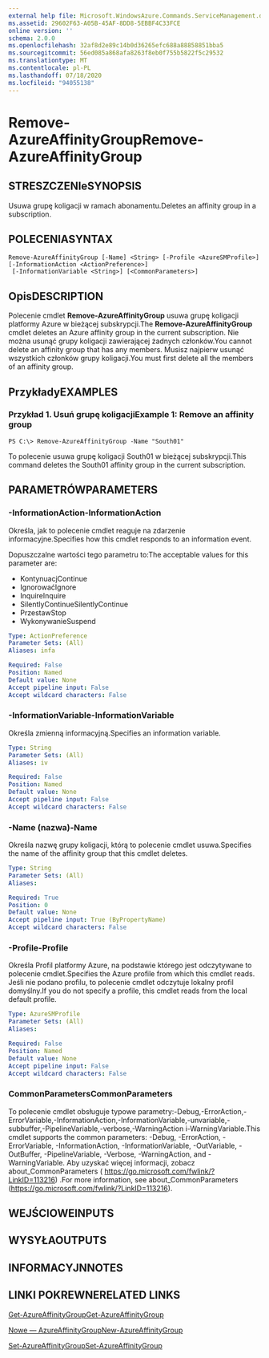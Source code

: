 ```yaml
---
external help file: Microsoft.WindowsAzure.Commands.ServiceManagement.dll-Help.xml
ms.assetid: 29602F63-A05B-45AF-8DD8-5EBBF4C33FCE
online version: ''
schema: 2.0.0
ms.openlocfilehash: 32af8d2e89c14b0d36265efc688a88858851bba5
ms.sourcegitcommit: 56ed085a868afa8263f8eb0f755b5822f5c29532
ms.translationtype: MT
ms.contentlocale: pl-PL
ms.lasthandoff: 07/18/2020
ms.locfileid: "94055138"
---
```

# <span data-ttu-id="1e761-101">Remove-AzureAffinityGroup</span><span class="sxs-lookup"><span data-stu-id="1e761-101">Remove-AzureAffinityGroup</span></span>

## <span data-ttu-id="1e761-102">STRESZCZENIe</span><span class="sxs-lookup"><span data-stu-id="1e761-102">SYNOPSIS</span></span>
<span data-ttu-id="1e761-103">Usuwa grupę koligacji w ramach abonamentu.</span><span class="sxs-lookup"><span data-stu-id="1e761-103">Deletes an affinity group in a subscription.</span></span>

## <span data-ttu-id="1e761-104">POLECENIA</span><span class="sxs-lookup"><span data-stu-id="1e761-104">SYNTAX</span></span>

```
Remove-AzureAffinityGroup [-Name] <String> [-Profile <AzureSMProfile>] [-InformationAction <ActionPreference>]
 [-InformationVariable <String>] [<CommonParameters>]
```

## <span data-ttu-id="1e761-105">Opis</span><span class="sxs-lookup"><span data-stu-id="1e761-105">DESCRIPTION</span></span>
<span data-ttu-id="1e761-106">Polecenie cmdlet **Remove-AzureAffinityGroup** usuwa grupę koligacji platformy Azure w bieżącej subskrypcji.</span><span class="sxs-lookup"><span data-stu-id="1e761-106">The **Remove-AzureAffinityGroup** cmdlet deletes an Azure affinity group in the current subscription.</span></span>
<span data-ttu-id="1e761-107">Nie można usunąć grupy koligacji zawierającej żadnych członków.</span><span class="sxs-lookup"><span data-stu-id="1e761-107">You cannot delete an affinity group that has any members.</span></span>
<span data-ttu-id="1e761-108">Musisz najpierw usunąć wszystkich członków grupy koligacji.</span><span class="sxs-lookup"><span data-stu-id="1e761-108">You must first delete all the members of an affinity group.</span></span>

## <span data-ttu-id="1e761-109">Przykłady</span><span class="sxs-lookup"><span data-stu-id="1e761-109">EXAMPLES</span></span>

### <span data-ttu-id="1e761-110">Przykład 1. Usuń grupę koligacji</span><span class="sxs-lookup"><span data-stu-id="1e761-110">Example 1: Remove an affinity group</span></span>
```
PS C:\> Remove-AzureAffinityGroup -Name "South01"
```

<span data-ttu-id="1e761-111">To polecenie usuwa grupę koligacji South01 w bieżącej subskrypcji.</span><span class="sxs-lookup"><span data-stu-id="1e761-111">This command deletes the South01 affinity group in the current subscription.</span></span>

## <span data-ttu-id="1e761-112">PARAMETRÓW</span><span class="sxs-lookup"><span data-stu-id="1e761-112">PARAMETERS</span></span>

### <span data-ttu-id="1e761-113">-InformationAction</span><span class="sxs-lookup"><span data-stu-id="1e761-113">-InformationAction</span></span>
<span data-ttu-id="1e761-114">Określa, jak to polecenie cmdlet reaguje na zdarzenie informacyjne.</span><span class="sxs-lookup"><span data-stu-id="1e761-114">Specifies how this cmdlet responds to an information event.</span></span>

<span data-ttu-id="1e761-115">Dopuszczalne wartości tego parametru to:</span><span class="sxs-lookup"><span data-stu-id="1e761-115">The acceptable values for this parameter are:</span></span>

- <span data-ttu-id="1e761-116">Kontynuacj</span><span class="sxs-lookup"><span data-stu-id="1e761-116">Continue</span></span>
- <span data-ttu-id="1e761-117">Ignorować</span><span class="sxs-lookup"><span data-stu-id="1e761-117">Ignore</span></span>
- <span data-ttu-id="1e761-118">Inquire</span><span class="sxs-lookup"><span data-stu-id="1e761-118">Inquire</span></span>
- <span data-ttu-id="1e761-119">SilentlyContinue</span><span class="sxs-lookup"><span data-stu-id="1e761-119">SilentlyContinue</span></span>
- <span data-ttu-id="1e761-120">Przestaw</span><span class="sxs-lookup"><span data-stu-id="1e761-120">Stop</span></span>
- <span data-ttu-id="1e761-121">Wykonywanie</span><span class="sxs-lookup"><span data-stu-id="1e761-121">Suspend</span></span>

```yaml
Type: ActionPreference
Parameter Sets: (All)
Aliases: infa

Required: False
Position: Named
Default value: None
Accept pipeline input: False
Accept wildcard characters: False
```

### <span data-ttu-id="1e761-122">-InformationVariable</span><span class="sxs-lookup"><span data-stu-id="1e761-122">-InformationVariable</span></span>
<span data-ttu-id="1e761-123">Określa zmienną informacyjną.</span><span class="sxs-lookup"><span data-stu-id="1e761-123">Specifies an information variable.</span></span>

```yaml
Type: String
Parameter Sets: (All)
Aliases: iv

Required: False
Position: Named
Default value: None
Accept pipeline input: False
Accept wildcard characters: False
```

### <span data-ttu-id="1e761-124">-Name (nazwa)</span><span class="sxs-lookup"><span data-stu-id="1e761-124">-Name</span></span>
<span data-ttu-id="1e761-125">Określa nazwę grupy koligacji, którą to polecenie cmdlet usuwa.</span><span class="sxs-lookup"><span data-stu-id="1e761-125">Specifies the name of the affinity group that this cmdlet deletes.</span></span>

```yaml
Type: String
Parameter Sets: (All)
Aliases: 

Required: True
Position: 0
Default value: None
Accept pipeline input: True (ByPropertyName)
Accept wildcard characters: False
```

### <span data-ttu-id="1e761-126">-Profile</span><span class="sxs-lookup"><span data-stu-id="1e761-126">-Profile</span></span>
<span data-ttu-id="1e761-127">Określa Profil platformy Azure, na podstawie którego jest odczytywane to polecenie cmdlet.</span><span class="sxs-lookup"><span data-stu-id="1e761-127">Specifies the Azure profile from which this cmdlet reads.</span></span>
<span data-ttu-id="1e761-128">Jeśli nie podano profilu, to polecenie cmdlet odczytuje lokalny profil domyślny.</span><span class="sxs-lookup"><span data-stu-id="1e761-128">If you do not specify a profile, this cmdlet reads from the local default profile.</span></span>

```yaml
Type: AzureSMProfile
Parameter Sets: (All)
Aliases: 

Required: False
Position: Named
Default value: None
Accept pipeline input: False
Accept wildcard characters: False
```

### <span data-ttu-id="1e761-129">CommonParameters</span><span class="sxs-lookup"><span data-stu-id="1e761-129">CommonParameters</span></span>
<span data-ttu-id="1e761-130">To polecenie cmdlet obsługuje typowe parametry:-Debug,-ErrorAction,-ErrorVariable,-InformationAction,-InformationVariable,-unvariable,-subbuffer,-PipelineVariable,-verbose,-WarningAction i-WarningVariable.</span><span class="sxs-lookup"><span data-stu-id="1e761-130">This cmdlet supports the common parameters: -Debug, -ErrorAction, -ErrorVariable, -InformationAction, -InformationVariable, -OutVariable, -OutBuffer, -PipelineVariable, -Verbose, -WarningAction, and -WarningVariable.</span></span> <span data-ttu-id="1e761-131">Aby uzyskać więcej informacji, zobacz about_CommonParameters ( https://go.microsoft.com/fwlink/?LinkID=113216) .</span><span class="sxs-lookup"><span data-stu-id="1e761-131">For more information, see about_CommonParameters (https://go.microsoft.com/fwlink/?LinkID=113216).</span></span>

## <span data-ttu-id="1e761-132">WEJŚCIOWE</span><span class="sxs-lookup"><span data-stu-id="1e761-132">INPUTS</span></span>

## <span data-ttu-id="1e761-133">WYSYŁA</span><span class="sxs-lookup"><span data-stu-id="1e761-133">OUTPUTS</span></span>

## <span data-ttu-id="1e761-134">INFORMACYJN</span><span class="sxs-lookup"><span data-stu-id="1e761-134">NOTES</span></span>

## <span data-ttu-id="1e761-135">LINKI POKREWNE</span><span class="sxs-lookup"><span data-stu-id="1e761-135">RELATED LINKS</span></span>

[<span data-ttu-id="1e761-136">Get-AzureAffinityGroup</span><span class="sxs-lookup"><span data-stu-id="1e761-136">Get-AzureAffinityGroup</span></span>](./Get-AzureAffinityGroup.md)

[<span data-ttu-id="1e761-137">Nowe — AzureAffinityGroup</span><span class="sxs-lookup"><span data-stu-id="1e761-137">New-AzureAffinityGroup</span></span>](./New-AzureAffinityGroup.md)

[<span data-ttu-id="1e761-138">Set-AzureAffinityGroup</span><span class="sxs-lookup"><span data-stu-id="1e761-138">Set-AzureAffinityGroup</span></span>](./Set-AzureAffinityGroup.md)


